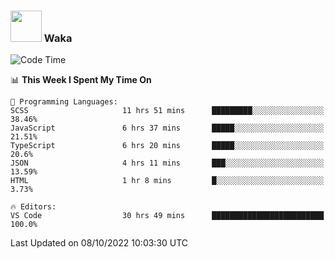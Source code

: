 ### <img src="https://media.giphy.com/media/VgCDAzcKvsR6OM0uWg/giphy.gif" width="50"> Waka

  <!--START_SECTION:waka-->
![Code Time](http://img.shields.io/badge/Code%20Time-921%20hrs%2052%20mins-blue)

📊 **This Week I Spent My Time On** 

```text
💬 Programming Languages: 
SCSS                     11 hrs 51 mins      █████████░░░░░░░░░░░░░░░░   38.46% 
JavaScript               6 hrs 37 mins       █████░░░░░░░░░░░░░░░░░░░░   21.51% 
TypeScript               6 hrs 20 mins       █████░░░░░░░░░░░░░░░░░░░░   20.6% 
JSON                     4 hrs 11 mins       ███░░░░░░░░░░░░░░░░░░░░░░   13.59% 
HTML                     1 hr 8 mins         █░░░░░░░░░░░░░░░░░░░░░░░░   3.73%

🔥 Editors: 
VS Code                  30 hrs 49 mins      █████████████████████████   100.0%

```


 Last Updated on 08/10/2022 10:03:30 UTC
<!--END_SECTION:waka-->
